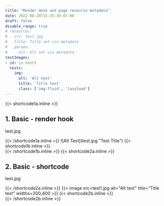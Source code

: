 ```yaml
---
title: "Render Hook and page resource metadata"
date: 2022-08-28T15:35:39-07:00
draft: false
disable_range: true
# resources:
# - src: test.jpg
#   title: Title set via metadata
#   params: 
#     alt: Alt set via metadata
testImages:
- id: js-test1
  tests:
    img:
      alt: 'Alt text'
      title: 'Title text'
      class: ['img-fluid', 'lazyload']
--- 
```

{{< shortcode1a.inline >}}
<div class="col-md-6 render-hook-test" id="js-test1">
  <h2>1. Basic - render hook</h2>
  <p>test.jpg</p>
{{< /shortcode1a.inline >}}
![Alt Text](test.jpg "Test Title")
{{< shortcode1b.inline >}}
<div id="js-test1-results"></div>
</div>
{{< /shortcode1b.inline >}}
{{< shortcode2a.inline >}}
<div class="col-md-6 render-hook-test" id="js-test1">
  <h2>2. Basic - shortcode</h2>
  <p>test.jpg</p>
{{< /shortcode2a.inline >}}
{{< image src=test1.jpg alt="Alt text" title="Title text" widths=200,400 >}}
{{< shortcode2b.inline >}}
<div id="js-test1-results"></div>
</div>
{{< /shortcode2b.inline >}}
